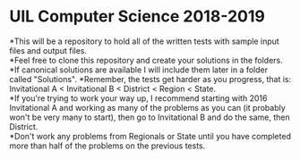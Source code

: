 # UIL Computer Science 2018-2019

*This will be a repository to hold all of the written tests with sample input files and output files.  
*Feel free to clone this repository and create your solutions in the folders.
*If canonical solutions are available I will include them later in a folder called "Solutions".
*Remember, the tests get harder as you progress, that is:  Invitational A < Invitational B < District < Region < State.  
  *If you're trying to work your way up, I recommend starting with 2016 Invitational A and working as many of the problems as you can (it probably won't be very many to start), then go to Invitational B and do the same, then District.  
  *Don't work any problems from Regionals or State until you have completed more than half of the problems on the previous tests.

